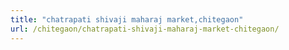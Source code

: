 ```yaml
---
title: "chatrapati shivaji maharaj market,chitegaon"
url: /chitegaon/chatrapati-shivaji-maharaj-market-chitegaon/
---
```

